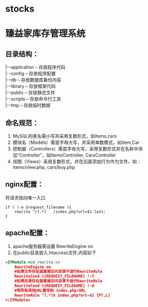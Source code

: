 # stocks
臻益家库存管理系统  
==================

目录结构：
----------  
|--application – 存放程序代码  
|--config – 存放程序配置  
|--db – 存放数据库备份内容  
|--library – 存放框架代码  
|--public – 存放静态文件   
|--scripts – 存放命令行工具  
|--tmp – 存放临时数据   

命名规范：
---------  
1. MySQL的表名需小写并采用复数形式，如items,cars  
2. 模块名（Models）需首字母大写，并采用单数模式，如Item,Car  
3. 控制器（Controllers）需首字母大写，采用复数形式并在名称中添加“Controller”，如ItemsController, CarsController  
4. 视图（Views）采用复数形式，并在后面添加行为作为文件，如：items/view.php, cars/buy.php

nginx配置：
----------  
将请求指向唯一入口  

    if ( !-e $request_filename ){  
        rewrite ^/(.*)   /index.php?url=$1 last;     
    }

apache配置：
-----------  
1. apache服务器需设置 RewriteEngine on  
2. 在public目录放入.htaccess文件,内容如下  
```xml
<IfModule mod_rewrite.c>  
    RewriteEngine on  
    #如果文件存在就直接访问目录不进行RewriteRule  
    RewriteCond %{REQUEST_FILENAME} !-f  
    #如果目录存在就直接访问目录不进行RewriteRule  
    RewriteCond %{REQUEST_FILENAME} !-d  
    #将所有其他URL重写到 index.php/URL  
    RewriteRule ^(.*)$ index.php?url=$1 [PT,L]  
</IfModule>
```
